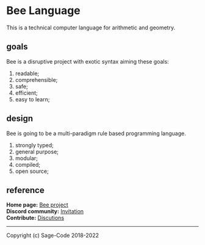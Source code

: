 # Bee Language

This is a technical computer language for arithmetic and geometry.

## goals

Bee is a disruptive project with exotic syntax aiming these goals:

1. readable;
2. comprehensible;
3. safe;
4. efficient;
5. easy to learn;

## design 

Bee is going to be a multi-paradigm rule based programming language.

1. strongly typed;
2. general purpose;
3. modular;
4. compiled;
5. open source;

## reference

**Home page:** [Bee project](https://sagecode.net/bee/index.html)    
**Discord community:** [Invitation](https://discord.gg/twXtRsTVDA)     
**Contribute:** [Discutions](https://github.com/sage-code/bee/discussions)

-----
Copyright (c) Sage-Code 2018-2022 

